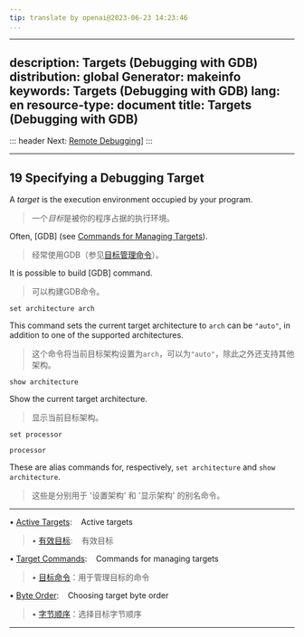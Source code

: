 ```yaml
---
tip: translate by openai@2023-06-23 14:23:46
...
```

---
description: Targets (Debugging with GDB)
distribution: global
Generator: makeinfo
keywords: Targets (Debugging with GDB)
lang: en
resource-type: document
title: Targets (Debugging with GDB)
---
::: header
Next: [Remote Debugging](Remote-Debugging.html#Remote-Debugging)]
:::

---

## 19 Specifying a Debugging Target


A *target* is the execution environment occupied by your program.

> 一个*目标*是被你的程序占据的执行环境。


Often, [GDB] (see [Commands for Managing Targets](Target-Commands.html#Target-Commands)).

> 经常使用GDB（参见[目标管理命令](Target-Commands.html#Target-Commands)）。


It is possible to build [GDB] command.

> 可以构建GDB命令。

`set architecture arch`


This command sets the current target architecture to `arch` can be `"auto"`, in addition to one of the supported architectures.

> 这个命令将当前目标架构设置为`arch`，可以为`"auto"`，除此之外还支持其他架构。

`show architecture`


Show the current target architecture.

> 显示当前目标架构。

`set processor`

`processor`


These are alias commands for, respectively, `set architecture` and `show architecture`.

> 这些是分别用于 '设置架构' 和 '显示架构' 的别名命令。

---


• [Active Targets](Active-Targets.html#Active-Targets):           Active targets

> • [有效目标](Active-Targets.html#Active-Targets):           有效目标

• [Target Commands](Target-Commands.html#Target-Commands):        Commands for managing targets

> • [目标命令](Target-Commands.html#Target-Commands)：用于管理目标的命令

• [Byte Order](Byte-Order.html#Byte-Order):                       Choosing target byte order

> • [字节顺序](Byte-Order.html#Byte-Order)：选择目标字节顺序

---

